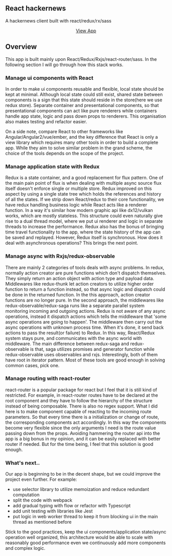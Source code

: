 ## React hackernews

A hackernews client built with react/redux/rx/sass


<p align="center">
  <a href="http://grave-digger-edward-54646.netlify.com/">View App</a>
</p>

## Overview

This app is built mainly upon React/Redux/Rxjs/react-router/sass. In the following section I will go through how this stack works.

### Manage ui components with React

In order to make ui components reusable and flexible, local state should be kept at minimal. Although local state could still exist, shared state between components is a sign that this state should reside in the store(here we use redux store). Separate container and presentational components, so that presentational components can act like pure renderers while containers handle app state, logic and pass down props to renderers. This organisation also makes testing and refactor easier.

On a side note, compare React to other frameworks like Angular/Angular2/vue/ember, and the key difference that React is only a view library which requires many other tools in order to build a complete app. While they aim to solve similar problem in the grand scheme, the choice of the tools depends on the scope of the project.

### Manage application state with Redux

Redux is a state container, and a good replacement for flux pattern. One of the main pain point of flux is when dealing with multiple async source flux itself doesn't enforce single or multiple store. Redux improved on this aspect by using a single state tree which holds the references and history of all the states. If we strip down React/redux to their core functionality, we have redux handling business logic while React acts like a renderer function. In a way it's similar how modern graphic api like dx12/vulkan works, which are mostly stateless. This structure could even naturally give rise to a dual thread model, where we put ui renderer and logic in separate threads to increase the performance. Redux also has the bonus of bringing time travel functionality to the app, where the state history of the app can be saved and replayed.  However, Redux itself is synchronous. How does it deal with asynchronous operations? This brings the next point.

### Manage async with Rxjs/redux-observable

There are mainly 2 categories of tools deals with async problems. In redux, normally action creator are pure functions which don't dispatch themselves. They simply return an action object with action type and payload data. Middlewares like redux-thunk let action creators to utilize higher order function to return a function instead, so that async logic and dispatch could be done in the returned function. In the this approach, action creator functions are no longer pure. In the second approach, the middlewares like redux-observable/redux-saga runs like a separate parallel system monitoring incoming and outgoing actions. Redux is not aware of any async operations, instead it dispatch actions which tells the middleware that 'some async operations are going to happen'. The middleware then carry out the async operations with unknown process time. When it's done, it send back actions to pass the result(or failure) to Redux. In this way, React/Redux system stays pure, and communicates with the async world with middleware. The main difference between redux-saga and redux-observable is that, saga utilizes promises and generator function while redux-observable uses observables and rxjs. Interestingly, both of them have root in iterator pattern. Most of these tools are good enough in solving common cases, pick one.

### Manage routing with react-router

react-router is a popular package for react but I feel that it is still kind of restricted. For example, in react-router routes have to be declared at the root component and they have to follow the hierarchy of the structure instead of being composable. There is also no regex support. What I did here is to make component capable of reacting to the incoming route parameters. So that every time there is a initialization or change of route, the corresponding  components act accordingly. In this way the components become very flexible since the only arguments I need is the route value passing down from the props. Avoiding hammering the router api into the app is a big bonus in my opinion, and it can be easily replaced with better router if needed. But for the time being, I feel that this solution is good enough.

### What's next..

Our app is beginning to be in the decent shape, but we could improve the project even further. For example:
* use selector library to utilize memoization and reduce redundant computation
* split the code with webpack
* add gradual typing with flow or refactor with Typescript
* add unit testing with libraries like Jest
* put logic in web worker thread to keep it from blocking ui in the main thread as mentioned before

Stick to the good practices, keep the ui components/application state/async operation well organized, this architecture would be able to scale with reasonably good performance even we continuously add more components and complex logic.
